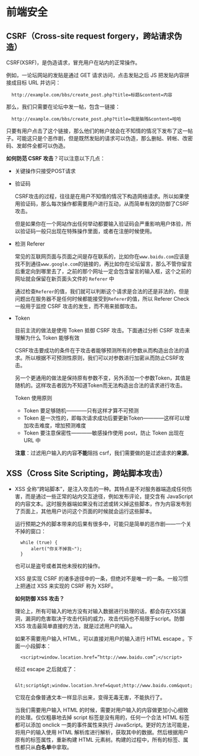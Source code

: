 # 前端安全

## CSRF（Cross-site request forgery，跨站请求伪造）

CSRF(XSRF)，是伪造请求，冒充用户在站内的正常操作。

例如，一论坛网站的发贴是通过 GET 请求访问，点击发贴之后 JS 把发贴内容拼接成目标 URL 并访问：

```
  http://example.com/bbs/create_post.php?title=标题&content=内容

```

那么，我们只需要在论坛中发一帖，包含一链接：

```
  http://example.com/bbs/create_post.php?title=我是脑残&content=哈哈
```

只要有用户点击了这个链接，那么他们的帐户就会在不知情的情况下发布了这一帖子。可能这只是个恶作剧，但是既然发贴的请求可以伪造，那么删帖、转帐、改密码、发邮件全都可以伪造。

**如何防范 CSRF 攻击**？可以注意以下几点：

- 关键操作只接受POST请求

- 验证码

  CSRF攻击的过程，往往是在用户不知情的情况下构造网络请求。所以如果使用验证码，那么每次操作都需要用户进行互动，从而简单有效的防御了CSRF攻击。

  但是如果你在一个网站作出任何举动都要输入验证码会严重影响用户体验，所以验证码一般只出现在特殊操作里面，或者在注册时候使用。

- 检测 Referer

  常见的互联网页面与页面之间是存在联系的，比如你在`www.baidu.com`应该是找不到通往`www.google.com`的链接的，再比如你在论坛留言，那么不管你留言后重定向到哪里去了，之前的那个网址一定会包含留言的输入框，这个之前的网址就会保留在新页面头文件的 `Referer` 中

  通过检查`Referer`的值，我们就可以判断这个请求是合法的还是非法的，但是问题出在服务器不是任何时候都能接受到`Referer`的值，所以 Referer Check 一般用于监控 CSRF 攻击的发生，而不用来抵御攻击。

- Token

  目前主流的做法是使用 Token 抵御 CSRF 攻击。下面通过分析 CSRF 攻击来理解为什么 Token 能够有效

  CSRF攻击要成功的条件在于攻击者能够预测所有的参数从而构造出合法的请求。所以根据不可预测性原则，我们可以对参数进行加密从而防止CSRF攻击。

  另一个更通用的做法是保持原有参数不变，另外添加一个参数Token，其值是随机的。这样攻击者因为不知道Token而无法构造出合法的请求进行攻击。

  Token 使用原则

  - Token 要足够随机————只有这样才算不可预测
  - Token 是一次性的，即每次请求成功后要更新Token————这样可以增加攻击难度，增加预测难度
  - Token 要注意保密性————敏感操作使用 post，防止 Token 出现在 URL 中

  **注意**：过滤用户输入的内容**不能**阻挡 csrf，我们需要做的是过滤请求的**来源**。

## XSS（Cross Site Scripting，跨站脚本攻击）

- XSS 全称“跨站脚本”，是注入攻击的一种。其特点是不对服务器端造成任何伤害，而是通过一些正常的站内交互途径，例如发布评论，提交含有 JavaScript 的内容文本。这时服务器端如果没有过滤或转义掉这些脚本，作为内容发布到了页面上，其他用户访问这个页面的时候就会运行这些脚本。

  运行预期之外的脚本带来的后果有很多中，可能只是简单的恶作剧——一个关不掉的窗口：

  ```
    while (true) {
        alert("你关不掉我~");
    }

  ```

  也可以是盗号或者其他未授权的操作。

  XSS 是实现 CSRF 的诸多途径中的一条，但绝对不是唯一的一条。一般习惯上把通过 XSS 来实现的 CSRF 称为 XSRF。

  **如何防御 XSS 攻击？**

  理论上，所有可输入的地方没有对输入数据进行处理的话，都会存在XSS漏洞，漏洞的危害取决于攻击代码的威力，攻击代码也不局限于script。防御 XSS 攻击最简单直接的方法，就是过滤用户的输入。

  如果不需要用户输入 HTML，可以直接对用户的输入进行 HTML escape 。下面一小段脚本：

  ```
    <script>window.location.href=”http://www.baidu.com”;</script>

  ```

  经过 escape 之后就成了：

  ```
    &lt;script&gt;window.location.href=&quot;http://www.baidu.com&quot;&lt;/script&gt;

  ```

  它现在会像普通文本一样显示出来，变得无毒无害，不能执行了。

  当我们需要用户输入 HTML 的时候，需要对用户输入的内容做更加小心细致的处理。仅仅粗暴地去掉 script 标签是没有用的，任何一个合法 HTML 标签都可以添加 onclick 一类的事件属性来执行 JavaScript。更好的方法可能是，将用户的输入使用 HTML 解析库进行解析，获取其中的数据。然后根据用户原有的标签属性，重新构建 HTML 元素树。构建的过程中，所有的标签、属性都只从**白名单**中拿取。